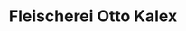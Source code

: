 ---
title: "Fleischerei Otto Kalex"
url: /falkenberg-elster/fleischerei-otto-kalex/
shop: Metzgerei
---